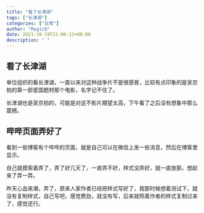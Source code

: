 ```yaml
---
title: "看了长津湖"
tags: ["长津湖"]
categories: ["日常"]
author: "MagicQ"
date: 2021-10-19T21:06:13+08:00
description: " "
---
```


## 看了长津湖

单位组织的看长津湖，一直以来对这种战争片不是很感冒，比较有点印象的是吴京拍的第一部爱国题材那个电影，名字记不住了。

长津湖也是吴京拍的，可能是对这不影片期望太高，下午看了之后没有想象中那么震撼。

## 哔哔页面弄好了

看到一些博客有个哔哔的页面，就是自己可以在微信上发一些消息，然后在博客里显示。

自己就摸索着弄了，弄了好几天了，一直弄不好，样式没弄好，就一直放那，想起来了弄一弄。

昨天心血来潮，弄了，原来人家作者已经把样式写好了，我那时候想着测试下，就没有复制样式，自己写吧，感觉费劲，就没有写，后来就照着作者的样式复制过来了，感觉还行。